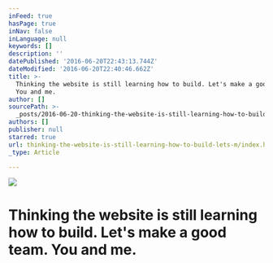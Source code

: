 ```yaml
---
inFeed: true
hasPage: true
inNav: false
inLanguage: null
keywords: []
description: ''
datePublished: '2016-06-20T22:43:13.744Z'
dateModified: '2016-06-20T22:40:46.662Z'
title: >-
  Thinking the website is still learning how to build. Let's make a good team.
  You and me.
author: []
sourcePath: >-
  _posts/2016-06-20-thinking-the-website-is-still-learning-how-to-build-lets-m.md
authors: []
publisher: null
starred: true
url: thinking-the-website-is-still-learning-how-to-build-lets-m/index.html
_type: Article

---
```

![](https://the-grid-user-content.s3-us-west-2.amazonaws.com/05c951e8-aab3-4c7e-b2b8-67c2ca30f0a6.jpg)

# Thinking the website is still learning how to build. Let's make a good team. You and me.
